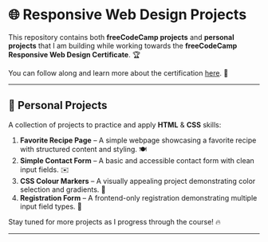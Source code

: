 # 🌐 Responsive Web Design Projects

This repository contains both **freeCodeCamp projects** and **personal projects** that I am building while working towards the **freeCodeCamp Responsive Web Design Certificate**. 🏆

You can follow along and learn more about the certification [here](https://www.freecodecamp.org/learn/2022/responsive-web-design/). 🚀

---

## 📌 Personal Projects

A collection of projects to practice and apply **HTML** & **CSS** skills:

1. **Favorite Recipe Page** – A simple webpage showcasing a favorite recipe with structured content and styling. 🍽️
2. **Simple Contact Form** – A basic and accessible contact form with clean input fields. ✉️
3. **CSS Colour Markers** – A visually appealing project demonstrating color selection and gradients. 🎨
4. **Registration Form** – A frontend-only registration demonstrating multiple input field types. 📝

Stay tuned for more projects as I progress through the course! 🔥

---
